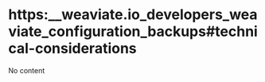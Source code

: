 # https:\_\_weaviate.io_developers_weaviate_configuration_backups#technical-considerations

No content
